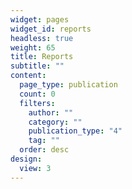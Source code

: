 ```yaml
---
widget: pages
widget_id: reports
headless: true
weight: 65
title: Reports
subtitle: ""
content:
  page_type: publication
  count: 0
  filters:
    author: ""
    category: ""
    publication_type: "4"
    tag: ""
  order: desc
design:
  view: 3
---
```

